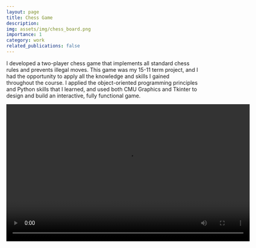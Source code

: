 ```yaml
---
layout: page
title: Chess Game
description:
img: assets/img/chess_board.png
importance: 1
category: work
related_publications: false
---
```


I developed a two-player chess game that implements all standard chess rules and prevents illegal moves. This game was my 15-11 term project, and I had the opportunity to apply all the knowledge and skills I gained throughout the course. I applied the object-oriented programming principles and Python skills that I learned, and used both CMU Graphics and Tkinter to design and build an interactive, fully functional game.

<video width="640" height="360" controls>
  <source src="/assets/video/test1video.mp4" type="video/mp4">
  Your browser does not support the video tag.
</video>

